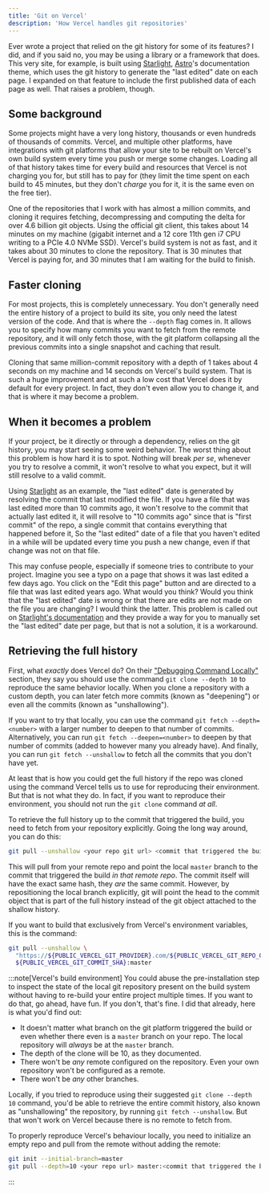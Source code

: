 ```yaml
---
title: 'Git on Vercel'
description: 'How Vercel handles git repositories'
---
```


Ever wrote a project that relied on the git history for some of its features? I did, and
if you said no, you may be using a library or a framework that does. This very site, for
example, is built using [Starlight][starlight], [Astro][astro]'s documentation theme,
which uses the git history to generate the "last edited" date on each page. I expanded on
that feature to include the first published data of each page as well. That raises a
problem, though.

## Some background

Some projects might have a very long history, thousands or even hundreds of thousands of
commits. Vercel, and multiple other platforms, have integrations with git platforms that
allow your site to be rebuilt on Vercel's own build system every time you push or merge
some changes. Loading all of that history takes time for every build and resources that
Vercel is not charging you for, but still has to pay for (they limit the time spent on
each build to 45 minutes, but they don't _charge_ you for it, it is the same even on the
free tier).

One of the repositories that I work with has almost a million commits, and cloning it
requires fetching, decompressing and computing the delta for over 4.6 billion git objects.
Using the official git client, this takes about 14 minutes on my machine (gigabit internet
and a 12 core 11th gen i7 CPU writing to a PCIe 4.0 NVMe SSD). Vercel's build system is
not as fast, and it takes about 30 minutes to clone the repository. That is 30 minutes
that Vercel is paying for, and 30 minutes that I am waiting for the build to finish.

## Faster cloning

For most projects, this is completely unnecessary. You don't generally need the entire
history of a project to build its site, you only need the latest version of the code. And
that is where the `--depth` flag comes in. It allows you to specify how many commits you
want to fetch from the remote repository, and it will only fetch those, with the git
platform collapsing all the previous commits into a single snapshot and caching that
result.

Cloning that same million-commit repository with a depth of 1 takes about 4 seconds on my
machine and 14 seconds on Vercel's build system. That is such a huge improvement and at
such a low cost that Vercel does it by default for every project. In fact, they don't even
allow you to change it, and that is where it may become a problem.

## When it becomes a problem

If your project, be it directly or through a dependency, relies on the git history, you
may start seeing some weird behavior. The worst thing about this problem is how hard it
is to spot. Nothing will break _per se_, whenever you try to resolve a commit, it won't
resolve to what you expect, but it will still resolve to a valid commit.

Using [Starlight][starlight] as an example, the "last edited" date is generated by
resolving the commit that last modified the file. If you have a file that was last edited
more than 10 commits ago, it won't resolve to the commit that actually last edited it,
it will resolve to "10 commits ago" since that is "first commit" of the repo, a single
commit that contains everything that happened before it, So the "last edited" date of
a file that you haven't edited in a while will be updated every time you push a new
change, even if that change was not on that file.

This may confuse people, especially if someone tries to contribute to your project.
Imagine you see a typo on a page that shows it was last edited a few days ago.
You click on the "Edit this page" button and are directed to a file that was last edited
years ago. What would you think? Would you think that the "last edited" date is wrong
or that there are edits are not made on the file you are changing? I would think the
latter. This problem is called out on [Starlight's documentation][sl-lastUpdated] and
they provide a way for you to manually set the "last edited" date per page, but that
is not a solution, it is a workaround.

## Retrieving the full history

First, what _exactly_ does Vercel do? On their ["Debugging Command Locally"][1] section,
they say you should use the command `git clone --depth 10` to reproduce the same behavior
locally. When you clone a repository with a custom depth, you can later fetch more commits
(known as "deepening") or even all the commits (known as "unshallowing").

If you want to try that locally, you can use the command `git fetch --depth=<number>` with
a larger number to deepen to that number of commits. Alternatively, you can run
`git fetch --deepen=<number>` to deepen by that number of commits (added to however many
you already have). And finally, you can run `git fetch --unshallow` to fetch all the
commits that you don't have yet.

At least that is how you could get the full history if the repo was cloned using the
command Vercel tells us to use for reproducing their environment. But that is not what
they do. In fact, if you want to reproduce their environment, you should not run the
`git clone` command _at all_.

To retrieve the full history up to the commit that triggered the build, you need to fetch
from your repository explicitly. Going the long way around, you can do this:

```sh
git pull --unshallow <your repo git url> <commit that triggered the build>:master
```

This will pull from your remote repo and point the local `master` branch to the commit
that triggered the build _in that remote repo_. The commit itself will have the exact
same hash, they _are_ the same commit. However, by repositioning the local branch
explicitly, git will point the head to the commit object that is part of the full history
instead of the git object attached to the shallow history.

If you want to build that exclusively from Vercel's environment variables, this is the
command:

```sh
git pull --unshallow \
  "https://${PUBLIC_VERCEL_GIT_PROVIDER}.com/${PUBLIC_VERCEL_GIT_REPO_OWNER}/${PUBLIC_VERCEL_GIT_REPO_SLUG}.git" \
  ${PUBLIC_VERCEL_GIT_COMMIT_SHA}:master
```

[1]: https://vercel.com/guides/how-do-i-use-the-ignored-build-step-field-on-vercel#debugging-commands-locally

:::note[Vercel's build environment]
You could abuse the pre-installation step to inspect the state of the local git repository
present on the build system without having to re-build your entire project multiple times.
If you want to do that, go ahead, have fun. If you don't, that's fine. I did that already,
here is what you'd find out:

- It doesn't matter what branch on the git platform triggered the build or even whether
  there even is a `master` branch on your repo. The local repository will _always_ be at
  the `master` branch.
- The depth of the clone will be 10, as they documented.
- There won't be _any_ remote configured on the repository. Even your own repository won't
  be configured as a remote.
- There won't be _any_ other branches.

Locally, if you tried to reproduce using their suggested `git clone --depth 10` command,
you'd be able to retrieve the entire commit history, also known as "unshallowing" the
repository, by running `git fetch --unshallow`. But that won't work on Vercel because
there is no remote to fetch from.

To properly reproduce Vercel's behaviour locally, you need to initialize an empty repo and
pull from the remote without adding the remote:

```sh
git init --initial-branch=master
git pull --depth=10 <your repo url> master:<commit that triggered the build>
```

:::

[astro]: https://astro.build/

[starlight]: https://starlight.astro.build/

[sl-lastUpdated]: https://starlight.astro.build/reference/configuration/#lastupdated
